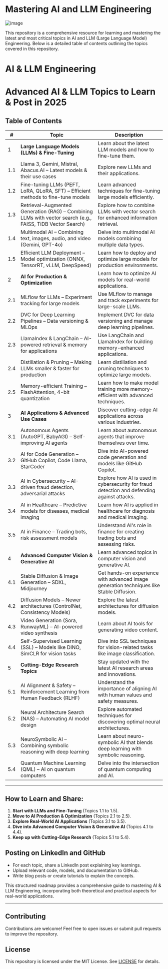 # Mastering AI and LLM Engineering 
![image](https://github.com/user-attachments/assets/ba0b3fdc-6b1e-48be-85fb-0820d8d8b8ed)

This repository is a comprehensive resource for learning and mastering the latest and most critical topics in AI and LLM (Large Language Model) Engineering. Below is a detailed table of contents outlining the topics covered in this repository.
# AI & LLM Engineering 
# Advanced AI & LLM Topics to Learn & Post in 2025

## Table of Contents

| #  | Topic                                                       | Description                                                                 |
|----|-------------------------------------------------------------|-----------------------------------------------------------------------------|
| 1  | **Large Language Models (LLMs) & Fine-Tuning**              | Learn about the latest LLM models and how to fine-tune them.                |
| 1.1| Llama 3, Gemini, Mistral, Abacus.AI – Latest models & their use cases | Explore new LLMs and their applications.                                    |
| 1.2| Fine-tuning LLMs (PEFT, LoRA, QLoRA, SFT) – Efficient methods to fine-tune models | Learn advanced techniques for fine-tuning large models efficiently.           |
| 1.3| Retrieval-Augmented Generation (RAG) – Combining LLMs with vector search (e.g., FAISS, TiDB Vector Search) | Explore how to combine LLMs with vector search for enhanced information retrieval. |
| 1.4| Multimodal AI – Combining text, images, audio, and video (Gemini, GPT-4o) | Delve into multimodal AI models combining multiple data types.              |
| 1.5| Efficient LLM Deployment – Model optimization (ONNX, TensorRT, vLLM, DeepSpeed) | Learn how to deploy and optimize large models for production environments.    |
| 2  | **AI for Production & Optimization**                        | Learn how to optimize AI models for real-world applications.                |
| 2.1| MLflow for LLMs – Experiment tracking for large models      | Use MLflow to manage and track experiments for large-scale LLMs.             |
| 2.2| DVC for Deep Learning Pipelines – Data versioning & MLOps   | Implement DVC for data versioning and manage deep learning pipelines.       |
| 2.3| LlamaIndex & LangChain – AI-powered retrieval & memory for applications | Use LangChain and LlamaIndex for building memory-enhanced applications.     |
| 2.4| Distillation & Pruning – Making LLMs smaller & faster for production | Learn distillation and pruning techniques to optimize large models.         |
| 2.5| Memory-efficient Training – FlashAttention, 4-bit quantization | Learn how to make model training more memory-efficient with advanced techniques. |
| 3  | **AI Applications & Advanced Use Cases**                    | Discover cutting-edge AI applications across various industries.           |
| 3.1| Autonomous Agents (AutoGPT, BabyAGI) – Self-improving AI agents | Learn about autonomous agents that improve themselves over time.            |
| 3.2| AI for Code Generation – GitHub Copilot, Code Llama, StarCoder | Dive into AI-powered code generation and models like GitHub Copilot.        |
| 3.3| AI in Cybersecurity – AI-driven fraud detection, adversarial attacks | Explore how AI is used in cybersecurity for fraud detection and defending against attacks. |
| 3.4| AI in Healthcare – Predictive models for diseases, medical imaging | Learn how AI is applied in healthcare for diagnosis and medical imaging.    |
| 3.5| AI in Finance – Trading bots, risk assessment models        | Understand AI's role in finance for creating trading bots and assessing risks. |
| 4  | **Advanced Computer Vision & Generative AI**                | Learn advanced topics in computer vision and generative AI.                |
| 4.1| Stable Diffusion & Image Generation – SDXL, Midjourney      | Get hands-on experience with advanced image generation techniques like Stable Diffusion. |
| 4.2| Diffusion Models – Newer architectures (ControlNet, Consistency Models) | Explore the latest architectures for diffusion models.                     |
| 4.3| Video Generation (Sora, RunwayML) – AI-powered video synthesis | Learn about AI tools for generating video content.                         |
| 4.4| Self-Supervised Learning (SSL) – Models like DINO, SimCLR for vision tasks | Dive into SSL techniques for vision-related tasks like image classification. |
| 5  | **Cutting-Edge Research Topics**                            | Stay updated with the latest AI research areas and innovations.             |
| 5.1| AI Alignment & Safety – Reinforcement Learning from Human Feedback (RLHF) | Understand the importance of aligning AI with human values and safety measures. |
| 5.2| Neural Architecture Search (NAS) – Automating AI model design | Explore automated techniques for discovering optimal neural architectures.   |
| 5.3| NeuroSymbolic AI – Combining symbolic reasoning with deep learning | Learn about neuro-symbolic AI that blends deep learning with symbolic reasoning. |
| 5.4| Quantum Machine Learning (QML) – AI on quantum computers    | Delve into the intersection of quantum computing and AI.                    |

---

## How to Learn and Share:
1. **Start with LLMs and Fine-Tuning** (Topics 1.1 to 1.5).
2. **Move to AI Production & Optimization** (Topics 2.1 to 2.5).
3. **Explore Real-World AI Applications** (Topics 3.1 to 3.5).
4. **Dive into Advanced Computer Vision & Generative AI** (Topics 4.1 to 4.4).
5. **Keep up with Cutting-Edge Research** (Topics 5.1 to 5.4).

## Posting on LinkedIn and GitHub
- For each topic, share a LinkedIn post explaining key learnings.
- Upload relevant code, models, and documentation to GitHub.
- Write blog posts or create tutorials to explain the concepts.



This structured roadmap provides a comprehensive guide to mastering AI & LLM Engineering, incorporating both theoretical and practical aspects for real-world applications.


---

## Contributing
Contributions are welcome! Feel free to open issues or submit pull requests to improve the repository.

## License
This repository is licensed under the MIT License. See [LICENSE](./LICENSE) for details.
